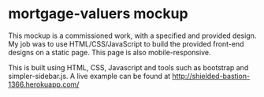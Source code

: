# mortgage-valuers mockup
This mockup is a commissioned work, with a specified and provided design.  My job was to use HTML/CSS/JavaScript to build the provided front-end designs on a static page.  This page is also mobile-responsive.

This is built using HTML, CSS, Javascript and tools such as bootstrap and simpler-sidebar.js. 
A live example can be found at http://shielded-bastion-1366.herokuapp.com/
